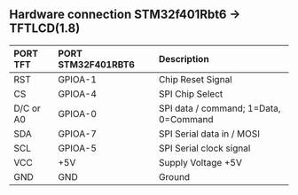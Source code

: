 ## Hardware connection STM32f401Rbt6 -> TFTLCD(1.8)
| PORT TFT | PORT STM32F401RBT6 | Description |
| :--- | :--- |  :--- |
| RST | GPIOA-1 | Chip Reset Signal |
| CS | GPIOA-4 | SPI Chip Select |
| D/C or A0 | GPIOA-0 | SPI data / command; 1=Data, 0=Command |
| SDA | GPIOA-7 | SPI Serial data in / MOSI |
| SCL | GPIOA-5 | SPI Serial clock signal |
| VCC | +5V | Supply Voltage +5V |
| GND | GND | Ground |